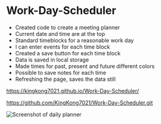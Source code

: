 # Work-Day-Scheduler
- Created code to create a meeting planner
- Current date and time are at the top
- Standard timeblocks for a reasonable work day 
- I can enter events for each time block
- Created a save button for each time block
- Data is saved in local storage 
- Made times for past, present and future different colors
- Possible to save notes for each time
- Refreshing the page, saves the data still

https://kingkong7021.github.io/Work-Day-Scheduler/

https://github.com/KingKong7021/Work-Day-Scheduler.git

![Screenshot of daily planner](https://user-images.githubusercontent.com/109927267/187085406-55f6126e-6e5c-4902-be5e-6b50b22af81c.png)

